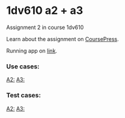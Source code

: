 # 1dv610 a2 + a3
Assignment 2 in course 1dv610

Learn about the assignment on  [CoursePress](https://coursepress.lnu.se/kurs/introduktion-till-mjukvarukvalitet/02-Laborationsuppgifter/3.%20Requirements).


Running app on [link](http://casaolive.es/1dv610/index.php).


### Use cases:

[A2:](https://github.com/dntoll/1dv610/blob/master/assignments/A2_resources/UseCases.md)
[A3:](https://github.com/liha16/1dv610a2/wiki/Use-Cases)


### Test cases:

[A2:](https://github.com/dntoll/1dv610/blob/master/assignments/A2_resources/TestCases.md)
[A3:](https://github.com/liha16/1dv610a2/wiki/Test-Cases)
